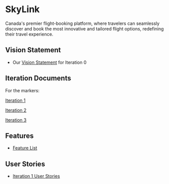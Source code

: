 # SkyLink
Canada's premier flight-booking platform, where travelers can seamlessly discover and book the most innovative and tailored flight options, redefining their travel experience.

## Vision Statement
- Our [Vision Statement](https://code.cs.umanitoba.ca/comp3350-summer2019/cook-eBook/blob/master/docs/Vision%20Statement.md) for Iteration 0

## Iteration Documents
For the markers:

[Iteration 1](https://code.cs.umanitoba.ca/comp3350-winter2024/shadedragon-a02-6/-/blob/main/docs/Iteration%201.md?ref_type=heads)

[Iteration 2](https://code.cs.umanitoba.ca/comp3350-winter2024/shadedragon-a02-6/-/blob/main/docs/Iteration%202.md?ref_type=heads)

[Iteration 3](https://code.cs.umanitoba.ca/comp3350-winter2024/shadedragon-a02-6/-/blob/main/docs/Iteration%203.md?ref_type=heads)


## Features
- [Feature List](https://code.cs.umanitoba.ca/comp3350-winter2024/shadedragon-a02-6/-/issues/?label_name%5B%5D=Feature)

## User Stories
- [Iteration 1 User Stories](https://code.cs.umanitoba.ca/comp3350-winter2024/shadedragon-a02-6/-/issues/?label_name%5B%5D=User%20Story)
